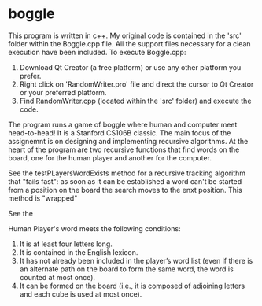 # boggle

This program is written in c++. My original code is contained in the 'src' folder within the Boggle.cpp file. All the support files necessary for a clean execution have been included. To execute Boggle.cpp:

1. Download Qt Creator (a free platform) or use any other platform you prefer.
2. Right click on 'RandomWriter.pro' file and direct the cursor to Qt Creator or your preferred platform.
3. Find RandomWriter.cpp (located within the 'src' folder) and execute the code.

The program runs a game of boggle where human and computer meet head-to-head! It is a Stanford CS106B classic. 
The main focus of the assignemnt is on designing and implementing recursive algorithms. At the heart of the program 
are two recursive functions that find words on the board, one for the human player and another for the computer. 

See the testPLayersWordExists method for a recursive tracking algorithm that "fails fast": as soon as it can be established a word can't be started from a position on the board the search moves to the enxt position. This method is "wrapped"

See the

Human Player's word meets the following conditions: 

1. It is at least four letters long.
2. It is contained in the English lexicon.
3. It has not already been included in the player’s word list (even if there is an alternate path on the board to form the same word, the word is counted at most once).
4. It can be formed on the board (i.e., it is composed of adjoining letters and each cube is used at most once).

 



